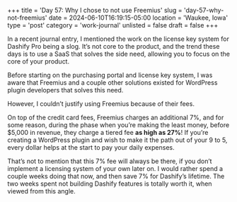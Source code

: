 +++
title = 'Day 57: Why I chose to not use Freemius'
slug = 'day-57-why-not-freemius'
date = 2024-06-10T16:19:15-05:00
location = 'Waukee, Iowa'
type = 'post'
category = 'work-journal'
unlisted = false
draft = false
+++

In a recent journal entry, I mentioned the work on the license key system for Dashify Pro being a slog. It’s not core to the product, and the trend these days is to use a SaaS that solves the side need, allowing you to focus on the core of your product.

Before starting on the purchasing portal and license key system, I was aware that Freemius and a couple other solutions existed for WordPress plugin developers that solves this need.

However, I couldn’t justify using Freemius because of their fees.

On top of the credit card fees, Freemius charges an additional 7%, and for some reason, during the phase when you’re making the least money, before $5,000 in revenue, they charge a tiered fee **as high as 27%**! If you’re creating a WordPress plugin and wish to make it the path out of your 9 to 5, every dollar helps at the start to pay your daily expenses.

That’s not to mention that this 7% fee will always be there, if you don’t implement a licensing system of your own later on. I would rather spend a couple weeks doing that now, and then save 7% for Dashify’s lifetime. The two weeks spent not building Dashify features is totally worth it, when viewed from this angle.

